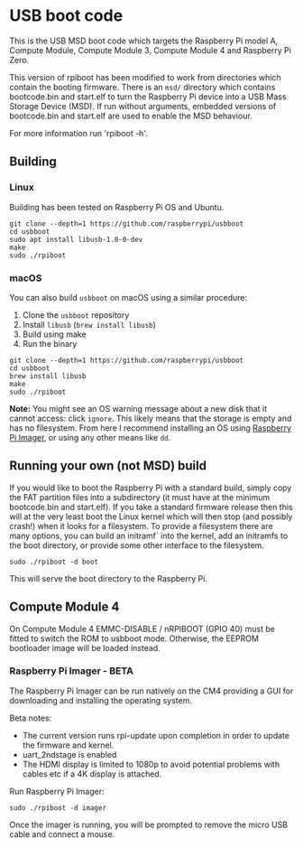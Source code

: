 # USB boot code

This is the USB MSD boot code which targets the Raspberry Pi model A, Compute Module, Compute
Module 3, Compute Module 4 and Raspberry Pi Zero.

This version of rpiboot has been modified to work from directories which contain the booting
firmware. There is an `msd/` directory which contains bootcode.bin and start.elf to turn
the Raspberry Pi device into a USB Mass Storage Device (MSD). If run without arguments,
embedded versions of bootcode.bin and start.elf are used to enable the MSD behaviour.

For more information run 'rpiboot -h'.

## Building

### Linux
Building has been tested on Raspberry Pi OS and Ubuntu.

```
git clone --depth=1 https://github.com/raspberrypi/usbboot
cd usbboot
sudo apt install libusb-1.0-0-dev
make
sudo ./rpiboot
```

### macOS
You can also build `usbboot` on macOS using a similar procedure:

1. Clone the `usbboot` repository
2. Install `libusb` (`brew install libusb`)
3. Build using make
4. Run the binary

```
git clone --depth=1 https://github.com/raspberrypi/usbboot
cd usbboot
brew install libusb
make
sudo ./rpiboot
```

**Note:** You might see an OS warning message about a new disk that it cannot access: click `ignore`. This likely means that the storage is empty and has no filesystem. From here I recommend installing an OS using [Raspberry Pi Imager](https://www.raspberrypi.org/software/), or using any other means like `dd`.

## Running your own (not MSD) build

If you would like to boot the Raspberry Pi with a standard build, simply copy the FAT partition
files into a subdirectory (it must have at the minimum bootcode.bin and start.elf).  If you take a
standard firmware release then this will at the very least boot the Linux kernel which will then stop
(and possibly crash!) when it looks for a filesystem.  To provide a filesystem there are many options,
you can build an initramf` into the kernel, add an initramfs to the boot directory, or provide some
other interface to the filesystem.

```
sudo ./rpiboot -d boot
```

This will serve the boot directory to the Raspberry Pi.

## Compute Module 4
On Compute Module 4 EMMC-DISABLE / nRPIBOOT (GPIO 40) must be fitted to switch the ROM to usbboot mode.
Otherwise, the EEPROM bootloader image will be loaded instead.

### Raspberry Pi Imager - BETA
The Raspberry Pi Imager can be run natively on the CM4 providing a GUI for downloading and installing the operating system.

Beta notes:
* The current version runs rpi-update upon completion in order to update the firmware and kernel.
* uart_2ndstage is enabled 
* The HDMI display is limited to 1080p to avoid potential problems with cables etc if a 4K display is attached.

Run Raspberry Pi Imager:  
```
sudo ./rpiboot -d imager
```

Once the imager is running, you will be prompted to remove the micro USB cable and connect a mouse.
